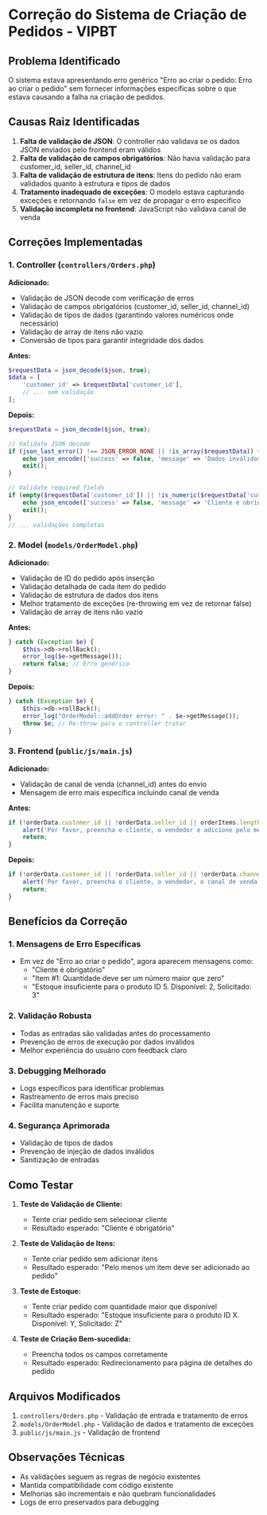 # Correção do Sistema de Criação de Pedidos - VIPBT

## Problema Identificado

O sistema estava apresentando erro genérico "Erro ao criar o pedido: Erro ao criar o pedido" sem fornecer informações específicas sobre o que estava causando a falha na criação de pedidos.

## Causas Raiz Identificadas

1. **Falta de validação de JSON**: O controller não validava se os dados JSON enviados pelo frontend eram válidos
2. **Falta de validação de campos obrigatórios**: Não havia validação para customer_id, seller_id, channel_id
3. **Falta de validação de estrutura de itens**: Itens do pedido não eram validados quanto à estrutura e tipos de dados
4. **Tratamento inadequado de exceções**: O modelo estava capturando exceções e retornando `false` em vez de propagar o erro específico
5. **Validação incompleta no frontend**: JavaScript não validava canal de venda

## Correções Implementadas

### 1. Controller (`controllers/Orders.php`)

**Adicionado:**
- Validação de JSON decode com verificação de erros
- Validação de campos obrigatórios (customer_id, seller_id, channel_id)
- Validação de tipos de dados (garantindo valores numéricos onde necessário)
- Validação de array de itens não vazio
- Conversão de tipos para garantir integridade dos dados

**Antes:**
```php
$requestData = json_decode($json, true);
$data = [
    'customer_id' => $requestData['customer_id'],
    // ... sem validação
];
```

**Depois:**
```php
$requestData = json_decode($json, true);

// Validate JSON decode
if (json_last_error() !== JSON_ERROR_NONE || !is_array($requestData)) {
    echo json_encode(['success' => false, 'message' => 'Dados inválidos enviados.']);
    exit();
}

// Validate required fields
if (empty($requestData['customer_id']) || !is_numeric($requestData['customer_id'])) {
    echo json_encode(['success' => false, 'message' => 'Cliente é obrigatório.']);
    exit();
}
// ... validações completas
```

### 2. Model (`models/OrderModel.php`)

**Adicionado:**
- Validação de ID do pedido após inserção
- Validação detalhada de cada item do pedido
- Validação de estrutura de dados dos itens
- Melhor tratamento de exceções (re-throwing em vez de retornar false)
- Validação de array de itens não vazio

**Antes:**
```php
} catch (Exception $e) {
    $this->db->rollBack();
    error_log($e->getMessage());
    return false; // Erro genérico
}
```

**Depois:**
```php
} catch (Exception $e) {
    $this->db->rollBack();
    error_log("OrderModel::addOrder error: " . $e->getMessage());
    throw $e; // Re-throw para o controller tratar
}
```

### 3. Frontend (`public/js/main.js`)

**Adicionado:**
- Validação de canal de venda (channel_id) antes do envio
- Mensagem de erro mais específica incluindo canal de venda

**Antes:**
```javascript
if (!orderData.customer_id || !orderData.seller_id || orderItems.length === 0) {
    alert('Por favor, preencha o cliente, o vendedor e adicione pelo menos um item.');
    return;
}
```

**Depois:**
```javascript
if (!orderData.customer_id || !orderData.seller_id || !orderData.channel_id || orderItems.length === 0) {
    alert('Por favor, preencha o cliente, o vendedor, o canal de venda e adicione pelo menos um item.');
    return;
}
```

## Benefícios da Correção

### 1. **Mensagens de Erro Específicas**
- Em vez de "Erro ao criar o pedido", agora aparecem mensagens como:
  - "Cliente é obrigatório"
  - "Item #1: Quantidade deve ser um número maior que zero"
  - "Estoque insuficiente para o produto ID 5. Disponível: 2, Solicitado: 3"

### 2. **Validação Robusta**
- Todas as entradas são validadas antes do processamento
- Prevenção de erros de execução por dados inválidos
- Melhor experiência do usuário com feedback claro

### 3. **Debugging Melhorado**
- Logs específicos para identificar problemas
- Rastreamento de erros mais preciso
- Facilita manutenção e suporte

### 4. **Segurança Aprimorada**
- Validação de tipos de dados
- Prevenção de injeção de dados inválidos
- Sanitização de entradas

## Como Testar

1. **Teste de Validação de Cliente:**
   - Tente criar pedido sem selecionar cliente
   - Resultado esperado: "Cliente é obrigatório"

2. **Teste de Validação de Itens:**
   - Tente criar pedido sem adicionar itens
   - Resultado esperado: "Pelo menos um item deve ser adicionado ao pedido"

3. **Teste de Estoque:**
   - Tente criar pedido com quantidade maior que disponível
   - Resultado esperado: "Estoque insuficiente para o produto ID X. Disponível: Y, Solicitado: Z"

4. **Teste de Criação Bem-sucedida:**
   - Preencha todos os campos corretamente
   - Resultado esperado: Redirecionamento para página de detalhes do pedido

## Arquivos Modificados

1. `controllers/Orders.php` - Validação de entrada e tratamento de erros
2. `models/OrderModel.php` - Validação de dados e tratamento de exceções  
3. `public/js/main.js` - Validação de frontend

## Observações Técnicas

- As validações seguem as regras de negócio existentes
- Mantida compatibilidade com código existente
- Melhorias são incrementais e não quebram funcionalidades
- Logs de erro preservados para debugging